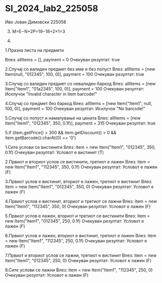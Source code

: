 # SI_2024_lab2_225058

Иво Јован Димовски 225058

3. M=E−N+2P=19−18+2×1=3

4.
1.Празна листа на предмети

Влез: allItems = [], payment = 0
Очекуван резултат: true

2.Случај со валиден предмет без име и без попуст
Влез: allItems = [new Item(null, "012345", 100, 0)], payment = 100
Очекуван резултат: true

3.Случај со валиден предмет со невалиден баркод
Влез: allItems = [new Item("Item1", "01a2345", 100, 0)], payment = 100
Очекуван резултат: Исклучок "Invalid character in item barcode!"

4.Случај со предмет без баркод
Влез: allItems = [new Item("Item1", null, 100, 0)], payment = 100
Очекуван резултат: Исклучок "No barcode!"

5.Случај со попуст и намалување на цената
Влез: allItems = [new Item("Item1", "012345", 350, 0.1f)], payment = 315
Очекуван резултат: true

5.if (item.getPrice() > 300 && item.getDiscount() > 0 && item.getBarcode().charAt(0) == '0')

1.Сите услови се вистинити
Влез: item = new Item("Item1", "012345", 350, 0.1f)
Очекуван резултат: Условот е вистинит (T)

2.Првиот и вториот услов се вистинити, третиот е лажен
Влез: item = new Item("Item1", "112345", 350, 0.1f)
Очекуван резултат: Условот е лажен (F)

3.Првиот услов е вистинит, вториот е лажен, третиот е вистинит
Влез: item = new Item("Item1", "012345", 350, 0)
Очекуван резултат: Условот е лажен (F)

4.Првиот услов е вистинит, вториот и третиот се лажни
Влез: item = new Item("Item1", "112345", 350, 0)
Очекуван резултат: Условот е лажен (F)

5.Првиот услов е лажен, вториот и третиот се вистинити
Влез: item = new Item("Item1", "012345", 250, 0.1f)
Очекуван резултат: Условот е лажен (F)

6.Првиот услов е лажен, вториот е вистинит, третиот е лажен
Влез: item = new Item("Item1", "112345", 250, 0.1f)
Очекуван резултат: Условот е лажен (F)

7.Првиот и вториот услов се лажни, третиот е вистинит
Влез: item = new Item("Item1", "012345", 250, 0)
Очекуван резултат: Условот е лажен (F)

8.Сите услови се лажни
Влез: item = new Item("Item1", "112345", 250, 0)
Очекуван резултат: Условот е лажен (F)


